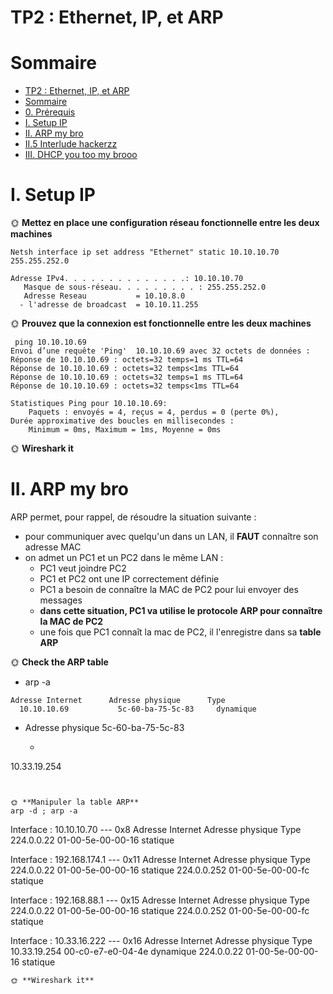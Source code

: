 # TP2 : Ethernet, IP, et ARP

# Sommaire

- [TP2 : Ethernet, IP, et ARP](#tp2--ethernet-ip-et-arp)
- [Sommaire](#sommaire)
- [0. Prérequis](#0-prérequis)
- [I. Setup IP](#i-setup-ip)
- [II. ARP my bro](#ii-arp-my-bro)
- [II.5 Interlude hackerzz](#ii5-interlude-hackerzz)
- [III. DHCP you too my brooo](#iii-dhcp-you-too-my-brooo)




# I. Setup IP

🌞 **Mettez en place une configuration réseau fonctionnelle entre les deux machines**

`Netsh interface ip set address "Ethernet" static 10.10.10.70 255.255.252.0`

```
Adresse IPv4. . . . . . . . . . . . . .: 10.10.10.70
   Masque de sous-réseau. . . . . . . . . : 255.255.252.0
   Adresse Reseau           = 10.10.8.0
  - l'adresse de broadcast  = 10.10.11.255
```



🌞 **Prouvez que la connexion est fonctionnelle entre les deux machines**
```
 ping 10.10.10.69
Envoi d’une requête 'Ping'  10.10.10.69 avec 32 octets de données :
Réponse de 10.10.10.69 : octets=32 temps=1 ms TTL=64
Réponse de 10.10.10.69 : octets=32 temps<1ms TTL=64
Réponse de 10.10.10.69 : octets=32 temps=1 ms TTL=64
Réponse de 10.10.10.69 : octets=32 temps<1ms TTL=64

Statistiques Ping pour 10.10.10.69:
    Paquets : envoyés = 4, reçus = 4, perdus = 0 (perte 0%),
Durée approximative des boucles en millisecondes :
    Minimum = 0ms, Maximum = 1ms, Moyenne = 0ms
```

🌞 **Wireshark it**


# II. ARP my bro

ARP permet, pour rappel, de résoudre la situation suivante :

- pour communiquer avec quelqu'un dans un LAN, il **FAUT** connaître son adresse MAC
- on admet un PC1 et un PC2 dans le même LAN :
  - PC1 veut joindre PC2
  - PC1 et PC2 ont une IP correctement définie
  - PC1 a besoin de connaître la MAC de PC2 pour lui envoyer des messages
  - **dans cette situation, PC1 va utilise le protocole ARP pour connaître la MAC de PC2**
  - une fois que PC1 connaît la mac de PC2, il l'enregistre dans sa **table ARP**

🌞 **Check the ARP table**

-  arp -a
```
Adresse Internet      Adresse physique      Type
  10.10.10.69           5c-60-ba-75-5c-83     dynamique
```
- Adresse physique 5c-60-ba-75-5c-83

  - ```
10.33.19.254
```


🌞 **Manipuler la table ARP**
arp -d ; arp -a
```
Interface : 10.10.10.70 --- 0x8
  Adresse Internet      Adresse physique      Type
  224.0.0.22            01-00-5e-00-00-16     statique

Interface : 192.168.174.1 --- 0x11
  Adresse Internet      Adresse physique      Type
  224.0.0.22            01-00-5e-00-00-16     statique
  224.0.0.252           01-00-5e-00-00-fc     statique

Interface : 192.168.88.1 --- 0x15
  Adresse Internet      Adresse physique      Type
  224.0.0.22            01-00-5e-00-00-16     statique
  224.0.0.252           01-00-5e-00-00-fc     statique

Interface : 10.33.16.222 --- 0x16
  Adresse Internet      Adresse physique      Type
  10.33.19.254          00-c0-e7-e0-04-4e     dynamique
  224.0.0.22            01-00-5e-00-00-16     statique
```
🌞 **Wireshark it**